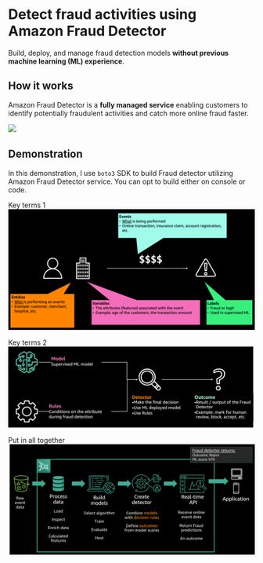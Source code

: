 # Detect fraud activities using Amazon Fraud Detector

Build, deploy, and manage fraud detection models **without previous machine learning (ML) experience**.

## How it works
Amazon Fraud Detector is a **fully managed service** enabling customers to identify potentially fraudulent activities and catch more online fraud faster.

<img src="https://d1.awsstatic.com/fraud-detector/Product-Page-Diagram_Amazon-Fraud-Detector.1d59515b4eab27cdb9e253245682459c3c765b82.png">

## Demonstration
In this demonstration, I use `boto3` SDK to build Fraud detector utilizing Amazon Fraud Detector service. You can opt to build either on console or code.

Key terms 1
<img src="https://github.com/netsatsawat/fraud-detection-using-aws-cloud/blob/824e633d5509c7fc68ef691326536a0afd68d31e/img/afd-key-terms1.png">

Key terms 2
<img src="https://github.com/netsatsawat/fraud-detection-using-aws-cloud/blob/b07cebdf793cffd1050fe959307233bc0c4f06b3/img/afd-key-terms2.png">

Put in all together
<img src="https://github.com/netsatsawat/fraud-detection-using-aws-cloud/blob/b07cebdf793cffd1050fe959307233bc0c4f06b3/img/afd-how-it-works.png">
